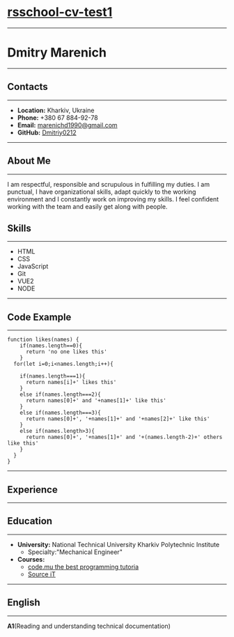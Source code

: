 # [rsschool-cv-test1](https://Dmitriy0212.github.io/rsschool-cv-test1/cv)
---
# Dmitry Marenich
---
## Contacts
---
 * **Location:** Kharkiv, Ukraine
 * **Phone:** +380 67 884-92-78
 * **Email:** marenichd1990@gmail.com
 * **GitHub:** [Dmitriy0212](https://github.com/Dmitriy0212)
---
## About Me
---
I am respectful, responsible and scrupulous in fulfilling my duties. I am punctual, I have organizational skills, adapt quickly to the working environment and I constantly work on improving my skills. I feel confident working with the team and easily get along with people.
## Skills
---
 * HTML
 * CSS
 * JavaScript
 * Git
 * VUE2
 * NODE
---
## Code Example
---
```
function likes(names) {
    if(names.length==0){
      return 'no one likes this'
    }
  for(let i=0;i<names.length;i++){
   
    if(names.length===1){
      return names[i]+' likes this'
    }
    else if(names.length===2){
      return names[0]+' and '+names[1]+' like this'
    }
    else if(names.length===3){
      return names[0]+', '+names[1]+' and '+names[2]+' like this'
    }
    else if(names.length>3){
      return names[0]+', '+names[1]+' and '+(names.length-2)+' others like this'
    }
  }
}
```
---
## Experience
---

## Education
---
* **University:** National Technical University Kharkiv Polytechnic Institute
    * Specialty:"Mechanical Engineer"
* **Courses:**
    * [code.mu the best programming tutoria](https://code.mu/)
    * [Source iT](https://sourceit.com.ua/)
---
## English
---
**A1**(Reading and understanding technical documentation)